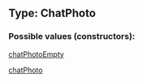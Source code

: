 ## Type: ChatPhoto  

### Possible values (constructors):

[chatPhotoEmpty](../constructors/chatPhotoEmpty.md)  

[chatPhoto](../constructors/chatPhoto.md)  

